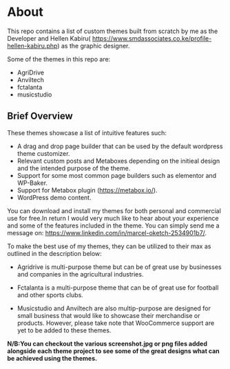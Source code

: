 # About #
This repo contains a list of custom themes built from scratch by me as the Developer and Hellen Kabiru( https://www.smdassociates.co.ke/profile-hellen-kabiru.php) as the graphic designer.

Some of the themes in this repo are:
* AgriDrive
* Anviltech
* fctalanta
* musicstudio

## Brief Overview ##

These themes showcase a list of intuitive features such:
* A drag and drop page builder that can be used by the default wordpress theme customizer.
* Relevant custom posts and Metaboxes depending on the initieal design and the intended purpose of the theme.
* Support for some most common page builders such as elementor and WP-Baker.
* Support for Metabox plugin (https://metabox.io/).
* WordPress demo content.


You can download and install my themes for both personal and commercial use for free.In return I would very much like to hear about your experience and some of the features included in the theme. You can simply send me a message on: https://www.linkedin.com/in/marcel-oketch-2534901b7/.

To make the best use of my themes, they can be utilized to their max as outlined in the description below:

* Agridrive is multi-purpose theme but can be of great use by businesses and companies in the agricultural industries.

* Fctalanta is a multi-purpose theme that can be of great use for football and other sports clubs.

* Musicstudio and Anviltech are also multip-purpose are designed for small business that would like to showcase their merchandise or products. However, please take note that WooCommerce support are yet to be added to these themes.


**N/B:You can checkout the various screenshot.jpg or png files added alongside each theme project to see some of the great designs what can be achieved using the themes.**


